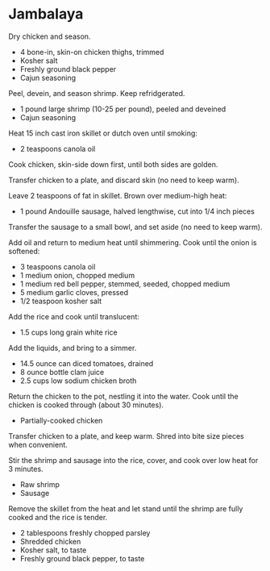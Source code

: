 Jambalaya
=========

Dry chicken and season.

- 4 bone-in, skin-on chicken thighs, trimmed
- Kosher salt
- Freshly ground black pepper
- Cajun seasoning

Peel, devein, and season shrimp. Keep refridgerated.

- 1 pound large shrimp (10-25 per pound), peeled and deveined
- Cajun seasoning

Heat 15 inch cast iron skillet or dutch oven until smoking:

- 2 teaspoons canola oil

Cook chicken, skin-side down first, until both sides are golden.

Transfer chicken to a plate, and discard skin (no need to keep warm).

Leave 2 teaspoons of fat in skillet. Brown over medium-high heat:

- 1 pound Andouille sausage, halved lengthwise, cut into 1/4 inch pieces

Transfer the sausage to a small bowl, and set aside (no need to keep warm).

Add oil and return to medium heat until shimmering. Cook until the onion is softened:

- 3 teaspoons canola oil
- 1 medium onion, chopped medium
- 1 medium red bell pepper, stemmed, seeded, chopped medium
- 5 medium garlic cloves, pressed
- 1/2 teaspoon kosher salt

Add the rice and cook until translucent:

- 1.5 cups long grain white rice

Add the liquids, and bring to a simmer.

- 14.5 ounce can diced tomatoes, drained
- 8 ounce bottle clam juice
- 2.5 cups low sodium chicken broth

Return the chicken to the pot, nestling it into the water. Cook until the chicken is cooked through (about 30 minutes).

- Partially-cooked chicken

Transfer chicken to a plate, and keep warm. Shred into bite size pieces when convenient.

Stir the shrimp and sausage into the rice, cover, and cook over low heat for 3 minutes.

- Raw shrimp
- Sausage

Remove the skillet from the heat and let stand until the shrimp are fully cooked and the rice is tender.

- 2 tablespoons freshly chopped parsley
- Shredded chicken
- Kosher salt, to taste
- Freshly ground black pepper, to taste
